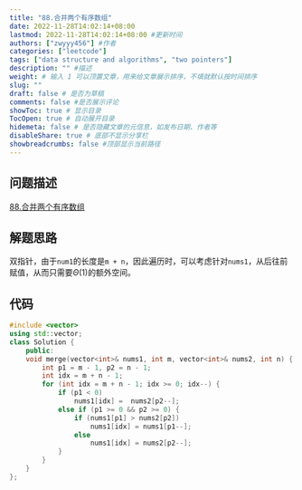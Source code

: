 ```yaml
---
title: "88.合并两个有序数组"
date: 2022-11-28T14:02:14+08:00
lastmod: 2022-11-28T14:02:14+08:00 #更新时间
authors: ["zwyyy456"] #作者
categories: ["leetcode"]
tags: ["data structure and algorithms", "two pointers"]
description: "" #描述
weight: # 输入 1 可以顶置文章，用来给文章展示排序，不填就默认按时间排序
slug: ""
draft: false # 是否为草稿
comments: false #是否展示评论
showToc: true # 显示目录
TocOpen: true # 自动展开目录
hidemeta: false # 是否隐藏文章的元信息，如发布日期、作者等
disableShare: true # 底部不显示分享栏
showbreadcrumbs: false #顶部显示当前路径
---
```

## 问题描述
[88.合并两个有序数组](https://leetcode.cn/problems/merge-sorted-array/)

## 解题思路
双指针，由于`num1`的长度是`m + n`，因此遍历时，可以考虑针对`nums1`，从后往前赋值，从而只需要$\Theta(1)$的额外空间。

## 代码
```cpp
#include <vector>
using std::vector;
class Solution {
    public:
    void merge(vector<int>& nums1, int m, vector<int>& nums2, int n) {
        int p1 = m - 1, p2 = n - 1;
        int idx = m + n - 1;
        for (int idx = m + n - 1; idx >= 0; idx--) {
            if (p1 < 0)
                nums1[idx] =  nums2[p2--];
            else if (p1 >= 0 && p2 >= 0) {
                if (nums1[p1] > nums2[p2])
                    nums1[idx] = nums1[p1--];
                else
                    nums1[idx] = nums2[p2--];
            }
        }
    }
};
```

